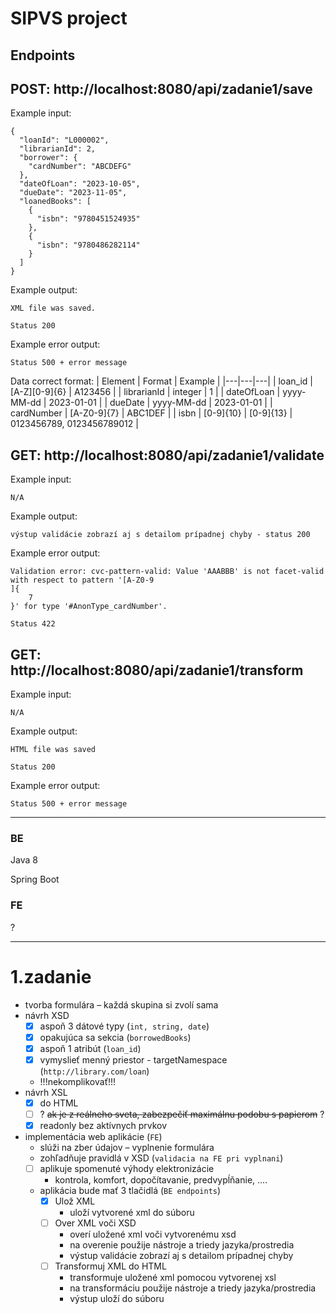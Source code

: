 # SIPVS project

## Endpoints

## POST: http://localhost:8080/api/zadanie1/save

Example input:
```
{
  "loanId": "L000002",
  "librarianId": 2,
  "borrower": {
    "cardNumber": "ABCDEFG"
  },
  "dateOfLoan": "2023-10-05",
  "dueDate": "2023-11-05",
  "loanedBooks": [
    {
      "isbn": "9780451524935"
    },
    {
      "isbn": "9780486282114"
    }
  ]
}
```
Example output:
```
XML file was saved.

Status 200
```
Example error output:
```
Status 500 + error message
```
Data correct format:
| Element | Format | Example |
|---|---|---|
| loan_id | [A-Z][0-9]{6} | A123456 |
| librarianId | integer | 1 |
| dateOfLoan | yyyy-MM-dd | 2023-01-01 |
| dueDate | yyyy-MM-dd | 2023-01-01 |
| cardNumber | [A-Z0-9]{7} | ABC1DEF |
| isbn | [0-9]{10} \| [0-9]{13} | 0123456789, 0123456789012 |

## GET: http://localhost:8080/api/zadanie1/validate

Example input:
```
N/A
```
Example output:
```
výstup validácie zobrazí aj s detailom prípadnej chyby - status 200
```
Example error output:
```
Validation error: cvc-pattern-valid: Value 'AAABBB' is not facet-valid with respect to pattern '[A-Z0-9
]{
    7
}' for type '#AnonType_cardNumber'.

Status 422
```

## GET: http://localhost:8080/api/zadanie1/transform

Example input:
```
N/A
```
Example output:
```
HTML file was saved

Status 200
```
Example error output:
```
Status 500 + error message
```
---

### BE
Java 8

Spring Boot

### FE
?

---
# 1.zadanie
- tvorba formulára – každá skupina si zvolí sama
- návrh XSD
    - [x] aspoň 3 dátové typy (`int, string, date`)
    - [x] opakujúca sa sekcia (`borrowedBooks`)
    - [x] aspoň 1 atribút (`loan_id`)
    - [x] vymyslieť menný priestor - targetNamespace (`http://library.com/loan`)
    - !!!nekomplikovať!!!
- návrh XSL
    - [x] do HTML
    - [ ] ? ~~ak je z reálneho sveta, zabezpečiť maximálnu podobu s papierom~~ ?
    - [x] readonly bez aktívnych prvkov
- implementácia web aplikácie (`FE`)
    - slúži na zber údajov – vyplnenie formulára
    - zohľadňuje pravidlá v XSD (`validacia na FE pri vyplnani`)
    - [ ] aplikuje spomenuté výhody elektronizácie
        - kontrola, komfort, dopočítavanie, predvypĺňanie, ....
    - aplikácia bude mať 3 tlačidlá (`BE endpoints`)
        - [x] Ulož XML
            - uloží vytvorené xml do súboru
        - [ ] Over XML voči XSD
            - overí uložené xml voči vytvorenému xsd
            - na overenie použije nástroje a triedy jazyka/prostredia
            - výstup validácie zobrazí aj s detailom prípadnej chyby
        - [ ] Transformuj XML do HTML
            - transformuje uložené xml pomocou vytvorenej xsl
            - na transformáciu použije nástroje a triedy jazyka/prostredia
            - výstup uloží do súboru
